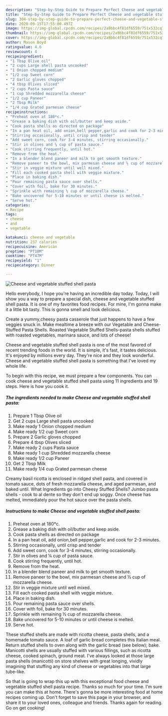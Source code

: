 ```yaml
---
description: "Step-by-Step Guide to Prepare Perfect Cheese and vegetable stuffed shell pasta"
title: "Step-by-Step Guide to Prepare Perfect Cheese and vegetable stuffed shell pasta"
slug: 304-step-by-step-guide-to-prepare-perfect-cheese-and-vegetable-stuffed-shell-pasta
date: 2020-09-15T17:55:00.497Z
image: https://img-global.cpcdn.com/recipes/2a9bbc4f81df6559/751x532cq70/cheese-and-vegetable-stuffed-shell-pasta-recipe-main-photo.jpg
thumbnail: https://img-global.cpcdn.com/recipes/2a9bbc4f81df6559/751x532cq70/cheese-and-vegetable-stuffed-shell-pasta-recipe-main-photo.jpg
cover: https://img-global.cpcdn.com/recipes/2a9bbc4f81df6559/751x532cq70/cheese-and-vegetable-stuffed-shell-pasta-recipe-main-photo.jpg
author: Mason Boyd
ratingvalue: 4.6
reviewcount: 4
recipeingredient:
- "1 Tbsp Olive oil"
- "2 cups Large shell pasta uncooked"
- "1 Onion chopped medium"
- "1/2 cup Sweet corn"
- "2 Garlic gloves chopped"
- "4 tbsp Olives sliced"
- "2 cups Pasta sauce"
- "1 cup Shredded mozzarella cheese"
- "1/2 cup Paneer"
- "2 Tbsp Milk"
- "1/4 cup Grated parmesan cheese"
recipeinstructions:
- "Preheat oven at 180*c."
- "Grease a baking dish with oil/butter and keep aside."
- "Cook pasta shells as directed on package"
- "In a pan heat oil, add onion,bell pepper,garlic and cook for 2-3 minutes."
- "Stirring occasionally, until crisp and tender"
- "Add sweet corn, cook for 3-4 minutes, stirring occasionally."
- "Stir in olives and ¼ cup of pasta sauce."
- "Cook stirring frequently, until hot."
- "Remove from the heat."
- "In a blender blend paneer and milk to get smooth texture."
- "Remove paneer to the bowl, mix parmesan cheese and ½ cup of mozzarella cheese."
- "Stir in veggie mixture until well mixed."
- "Fill each cooked pasta shell with veggie mixture."
- "Place in baking dish."
- "Pour remaining pasta sauce over shells."
- "Cover with foil, bake for 30 minutes."
- "Sprinkle with remaining ½ cup of mozzarella cheese."
- "Bake uncovered for 5-10 minutes or until cheese is melted."
- "Serve hot."
categories:
- Recipe
tags:
- cheese
- and
- vegetable

katakunci: cheese and vegetable 
nutrition: 237 calories
recipecuisine: American
preptime: "PT10M"
cooktime: "PT47M"
recipeyield: "1"
recipecategory: Dinner

---
```



![Cheese and vegetable stuffed shell pasta](https://img-global.cpcdn.com/recipes/2a9bbc4f81df6559/751x532cq70/cheese-and-vegetable-stuffed-shell-pasta-recipe-main-photo.jpg)

Hello everybody, I hope you're having an incredible day today. Today, I will show you a way to prepare a special dish, cheese and vegetable stuffed shell pasta. It is one of my favorites food recipes. For mine, I'm gonna make it a little bit tasty. This is gonna smell and look delicious.

Create a yummy,cheesy pasta casserole that just happens to have a few veggies snuck in. Make mealtime a breeze with our Vegetable and Cheese-Stuffed Pasta Shells. Roasted Vegetable Stuffed Shells-pasta shells stuffed with roasted vegetables, marinara sauce, and lots of cheese!

Cheese and vegetable stuffed shell pasta is one of the most favored of recent trending foods in the world. It is simple, it's fast, it tastes delicious. It's enjoyed by millions every day. They're nice and they look wonderful. Cheese and vegetable stuffed shell pasta is something that I've loved my whole life.


To begin with this recipe, we must prepare a few components. You can cook cheese and vegetable stuffed shell pasta using 11 ingredients and 19 steps. Here is how you cook it.

<!--inarticleads1-->

##### The ingredients needed to make Cheese and vegetable stuffed shell pasta:

1. Prepare 1 Tbsp Olive oil
1. Get 2 cups Large shell pasta uncooked
1. Make ready 1 Onion chopped medium
1. Make ready 1/2 cup Sweet corn
1. Prepare 2 Garlic gloves chopped
1. Prepare 4 tbsp Olives sliced
1. Make ready 2 cups Pasta sauce
1. Make ready 1 cup Shredded mozzarella cheese
1. Make ready 1/2 cup Paneer
1. Get 2 Tbsp Milk
1. Make ready 1/4 cup Grated parmesan cheese


Creamy basil ricotta is enclosed in ridged shell pasta, and covered in tomato sauce, dots of fresh mozzarella cheese, and aged parmesan, and baked until. What Ingredients go into Cheesy Stuffed Shells? Jumbo pasta shells - cook to al dente so they don&#39;t end up soggy. Once cheese has melted, immediately pour the hot sauce over the pasta shells. 

<!--inarticleads2-->

##### Instructions to make Cheese and vegetable stuffed shell pasta:

1. Preheat oven at 180*c.
1. Grease a baking dish with oil/butter and keep aside.
1. Cook pasta shells as directed on package
1. In a pan heat oil, add onion,bell pepper,garlic and cook for 2-3 minutes.
1. Stirring occasionally, until crisp and tender
1. Add sweet corn, cook for 3-4 minutes, stirring occasionally.
1. Stir in olives and ¼ cup of pasta sauce.
1. Cook stirring frequently, until hot.
1. Remove from the heat.
1. In a blender blend paneer and milk to get smooth texture.
1. Remove paneer to the bowl, mix parmesan cheese and ½ cup of mozzarella cheese.
1. Stir in veggie mixture until well mixed.
1. Fill each cooked pasta shell with veggie mixture.
1. Place in baking dish.
1. Pour remaining pasta sauce over shells.
1. Cover with foil, bake for 30 minutes.
1. Sprinkle with remaining ½ cup of mozzarella cheese.
1. Bake uncovered for 5-10 minutes or until cheese is melted.
1. Serve hot.


These stuffed shells are made with ricotta cheese, pasta shells, and a homemade tomato sauce. A loaf of garlic bread completes this Italian meal. Return stuffed shells to oven along with the garlic bread (see below); bake. Manicotti shells are usually stuffed with various fillings, such as ricotta cheese, cooked spinach, ground meat. I&#39;ve always looked at those large pasta shells (manicotti) on store shelves with great longing, vividly imagining that stuffing any kind of cheese or vegetables into that large tube-like. 

So that is going to wrap this up with this exceptional food cheese and vegetable stuffed shell pasta recipe. Thanks so much for your time. I'm sure you can make this at home. There's gonna be more interesting food at home recipes coming up. Don't forget to save this page in your browser, and share it to your loved ones, colleague and friends. Thanks again for reading. Go on get cooking!
